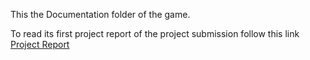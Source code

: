 This the Documentation folder of the game.

To read its first project report of the project submission follow this link
[Project Report](Project%20Report.md)
